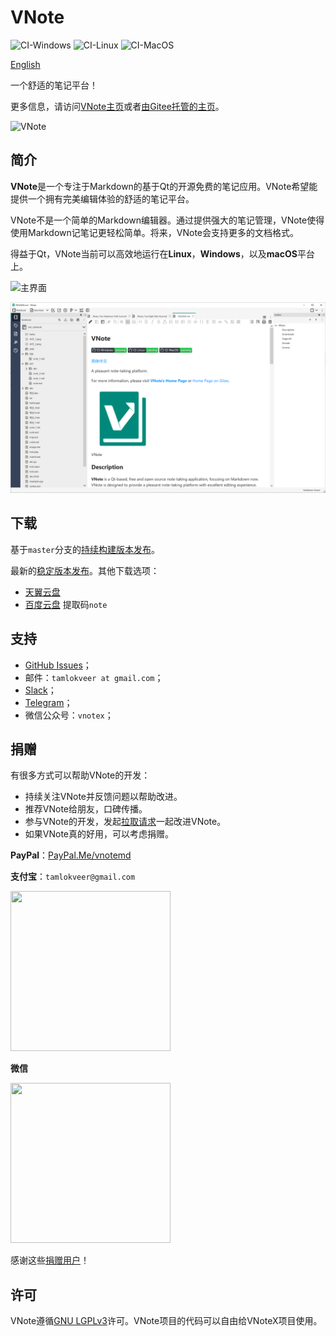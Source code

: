 # VNote
![CI-Windows](https://github.com/vnotex/vnote/workflows/CI-Windows/badge.svg) ![CI-Linux](https://github.com/vnotex/vnote/workflows/CI-Linux/badge.svg) ![CI-MacOS](https://github.com/vnotex/vnote/workflows/CI-MacOS/badge.svg)

[English](README.md)

一个舒适的笔记平台！

更多信息，请访问[VNote主页](https://vnotex.github.io/vnote)或者[由Gitee托管的主页](https://tamlok.gitee.io/vnote)。

![VNote](pics/vnote.png)

## 简介
**VNote**是一个专注于Markdown的基于Qt的开源免费的笔记应用。VNote希望能提供一个拥有完美编辑体验的舒适的笔记平台。

VNote不是一个简单的Markdown编辑器。通过提供强大的笔记管理，VNote使得使用Markdown记笔记更轻松简单。将来，VNote会支持更多的文档格式。

得益于Qt，VNote当前可以高效地运行在**Linux**，**Windows**，以及**macOS**平台上。

![主界面](pics/main.png)

![主界面2](pics/main2.png)

## 下载
基于`master`分支的[持续构建版本发布](https://github.com/vnotex/vnote/releases/tag/continuous-build)。

最新的[稳定版本发布](https://github.com/vnotex/vnote/releases/latest)。其他下载选项：

* [天翼云盘](https://cloud.189.cn/t/Av67NvmEJVBv)
* [百度云盘](https://pan.baidu.com/s/1Fou1flmBsQUQ8Qs9V_M6Aw) 提取码`note`

## 支持
* [GitHub Issues](https://github.com/vnotex/vnote/issues)；
* 邮件：`tamlokveer at gmail.com`；
* [Slack](https://join.slack.com/t/vnote/shared_invite/enQtNDg2MzY0NDg3NzI4LTVhMzBlOTY0YzVhMmQyMTFmZDdhY2M3MDQxYTBjOTA2Y2IxOGRiZjg2NzdhMjkzYmUyY2VkMWJlZTNhMTQyODU)；
* [Telegram](https://t.me/vnotex)；
* 微信公众号：`vnotex`；

## 捐赠
有很多方式可以帮助VNote的开发：

* 持续关注VNote并反馈问题以帮助改进。
* 推荐VNote给朋友，口碑传播。
* 参与VNote的开发，发起[拉取请求](https://github.com/vnotex/vnote/pulls)一起改进VNote。
* 如果VNote真的好用，可以考虑捐赠。

**PayPal**：[PayPal.Me/vnotemd](https://www.paypal.me/vnotemd)

**支付宝**：`tamlokveer@gmail.com`

<img src="pics/alipay.png" width="256px" height="256px" />

**微信**

<img src="pics/wechat_pay.png" width="256px" height="256px" />

感谢这些[捐赠用户](https://github.com/vnotex/vnote/wiki/Donate-List)！

## 许可
VNote遵循[GNU LGPLv3](https://opensource.org/licenses/LGPL-3.0)许可。VNote项目的代码可以自由给VNoteX项目使用。
